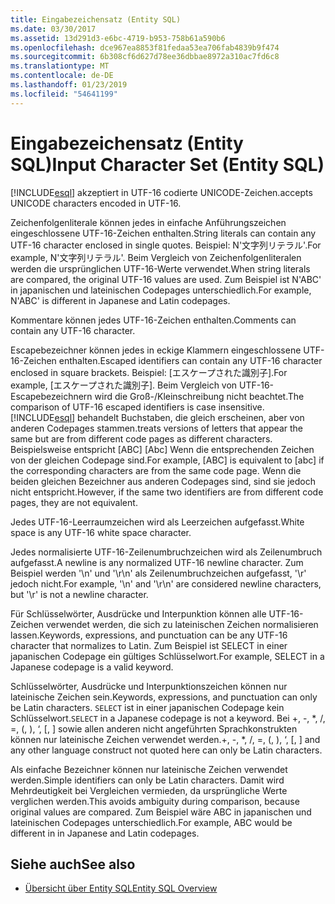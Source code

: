 ```yaml
---
title: Eingabezeichensatz (Entity SQL)
ms.date: 03/30/2017
ms.assetid: 13d291d3-e6bc-4719-b953-758b61a590b6
ms.openlocfilehash: dce967ea8853f81fedaa53ea706fab4839b9f474
ms.sourcegitcommit: 6b308cf6d627d78ee36dbbae8972a310ac7fd6c8
ms.translationtype: MT
ms.contentlocale: de-DE
ms.lasthandoff: 01/23/2019
ms.locfileid: "54641199"
---
```

# <a name="input-character-set-entity-sql"></a><span data-ttu-id="116f3-102">Eingabezeichensatz (Entity SQL)</span><span class="sxs-lookup"><span data-stu-id="116f3-102">Input Character Set (Entity SQL)</span></span>
[!INCLUDE[esql](../../../../../../includes/esql-md.md)] <span data-ttu-id="116f3-103">akzeptiert in UTF-16 codierte UNICODE-Zeichen.</span><span class="sxs-lookup"><span data-stu-id="116f3-103">accepts UNICODE characters encoded in UTF-16.</span></span>  
  
 <span data-ttu-id="116f3-104">Zeichenfolgenliterale können jedes in einfache Anführungszeichen eingeschlossene UTF-16-Zeichen enthalten.</span><span class="sxs-lookup"><span data-stu-id="116f3-104">String literals can contain any UTF-16 character enclosed in single quotes.</span></span> <span data-ttu-id="116f3-105">Beispiel: N'文字列リテラル'.</span><span class="sxs-lookup"><span data-stu-id="116f3-105">For example, N'文字列リテラル'.</span></span> <span data-ttu-id="116f3-106">Beim Vergleich von Zeichenfolgenliteralen werden die ursprünglichen UTF-16-Werte verwendet.</span><span class="sxs-lookup"><span data-stu-id="116f3-106">When string literals are compared, the original UTF-16 values are used.</span></span> <span data-ttu-id="116f3-107">Zum Beispiel ist N'ABC' in japanischen und lateinischen Codepages unterschiedlich.</span><span class="sxs-lookup"><span data-stu-id="116f3-107">For example, N'ABC' is different in Japanese and Latin codepages.</span></span>  
  
 <span data-ttu-id="116f3-108">Kommentare können jedes UTF-16-Zeichen enthalten.</span><span class="sxs-lookup"><span data-stu-id="116f3-108">Comments can contain any UTF-16 character.</span></span>  
  
 <span data-ttu-id="116f3-109">Escapebezeichner können jedes in eckige Klammern eingeschlossene UTF-16-Zeichen enthalten.</span><span class="sxs-lookup"><span data-stu-id="116f3-109">Escaped identifiers can contain any UTF-16 character enclosed in square brackets.</span></span> <span data-ttu-id="116f3-110">Beispiel: [エスケープされた識別子].</span><span class="sxs-lookup"><span data-stu-id="116f3-110">For example, [エスケープされた識別子].</span></span> <span data-ttu-id="116f3-111">Beim Vergleich von UTF-16-Escapebezeichnern wird die Groß-/Kleinschreibung nicht beachtet.</span><span class="sxs-lookup"><span data-stu-id="116f3-111">The comparison of UTF-16 escaped identifiers is case insensitive.</span></span> [!INCLUDE[esql](../../../../../../includes/esql-md.md)] <span data-ttu-id="116f3-112">behandelt Buchstaben, die gleich erscheinen, aber von anderen Codepages stammen.</span><span class="sxs-lookup"><span data-stu-id="116f3-112">treats versions of letters that appear the same but are from different code pages as different characters.</span></span> <span data-ttu-id="116f3-113">Beispielsweise entspricht [ABC] [Abc] Wenn die entsprechenden Zeichen von der gleichen Codepage sind.</span><span class="sxs-lookup"><span data-stu-id="116f3-113">For example, [ABC] is equivalent to [abc] if the corresponding characters are from the same code page.</span></span> <span data-ttu-id="116f3-114">Wenn die beiden gleichen Bezeichner aus anderen Codepages sind, sind sie jedoch nicht entspricht.</span><span class="sxs-lookup"><span data-stu-id="116f3-114">However, if the same two identifiers are from different code pages, they are not equivalent.</span></span>  
  
 <span data-ttu-id="116f3-115">Jedes UTF-16-Leerraumzeichen wird als Leerzeichen aufgefasst.</span><span class="sxs-lookup"><span data-stu-id="116f3-115">White space is any UTF-16 white space character.</span></span>  
  
 <span data-ttu-id="116f3-116">Jedes normalisierte UTF-16-Zeilenumbruchzeichen wird als Zeilenumbruch aufgefasst.</span><span class="sxs-lookup"><span data-stu-id="116f3-116">A newline is any normalized UTF-16 newline character.</span></span> <span data-ttu-id="116f3-117">Zum Beispiel werden '\n' und '\r\n' als Zeilenumbruchzeichen aufgefasst, '\r' jedoch nicht.</span><span class="sxs-lookup"><span data-stu-id="116f3-117">For example, '\n' and '\r\n' are considered newline characters, but '\r' is not a newline character.</span></span>  
  
 <span data-ttu-id="116f3-118">Für Schlüsselwörter, Ausdrücke und Interpunktion können alle UTF-16-Zeichen verwendet werden, die sich zu lateinischen Zeichen normalisieren lassen.</span><span class="sxs-lookup"><span data-stu-id="116f3-118">Keywords, expressions, and punctuation can be any UTF-16 character that normalizes to Latin.</span></span> <span data-ttu-id="116f3-119">Zum Beispiel ist SELECT in einer japanischen Codepage ein gültiges Schlüsselwort.</span><span class="sxs-lookup"><span data-stu-id="116f3-119">For example, SELECT in a Japanese codepage is a valid keyword.</span></span>  
  
 <span data-ttu-id="116f3-120">Schlüsselwörter, Ausdrücke und Interpunktionszeichen können nur lateinische Zeichen sein.</span><span class="sxs-lookup"><span data-stu-id="116f3-120">Keywords, expressions, and punctuation can only be Latin characters.</span></span> <span data-ttu-id="116f3-121">`SELECT` ist in einer japanischen Codepage kein Schlüsselwort.</span><span class="sxs-lookup"><span data-stu-id="116f3-121">`SELECT` in a Japanese codepage is not a keyword.</span></span> <span data-ttu-id="116f3-122">Bei +, -, \*, /, =, (, ), ‘, [, ] sowie allen anderen nicht angeführten Sprachkonstrukten können nur lateinische Zeichen verwendet werden.</span><span class="sxs-lookup"><span data-stu-id="116f3-122">+, -, \*, /, =, (, ), ‘, [, ] and any other language construct not quoted here can only be Latin characters.</span></span>  
  
 <span data-ttu-id="116f3-123">Als einfache Bezeichner können nur lateinische Zeichen verwendet werden.</span><span class="sxs-lookup"><span data-stu-id="116f3-123">Simple identifiers can only be Latin characters.</span></span> <span data-ttu-id="116f3-124">Damit wird Mehrdeutigkeit bei Vergleichen vermieden, da ursprüngliche Werte verglichen werden.</span><span class="sxs-lookup"><span data-stu-id="116f3-124">This avoids ambiguity during comparison, because original values are compared.</span></span> <span data-ttu-id="116f3-125">Zum Beispiel wäre ABC in japanischen und lateinischen Codepages unterschiedlich.</span><span class="sxs-lookup"><span data-stu-id="116f3-125">For example, ABC would be different in in Japanese and Latin codepages.</span></span>  
  
## <a name="see-also"></a><span data-ttu-id="116f3-126">Siehe auch</span><span class="sxs-lookup"><span data-stu-id="116f3-126">See also</span></span>
- [<span data-ttu-id="116f3-127">Übersicht über Entity SQL</span><span class="sxs-lookup"><span data-stu-id="116f3-127">Entity SQL Overview</span></span>](../../../../../../docs/framework/data/adonet/ef/language-reference/entity-sql-overview.md)
